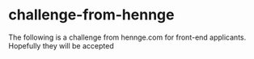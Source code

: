 # challenge-from-hennge
The following is a challenge from hennge.com for front-end applicants. Hopefully they will be accepted
